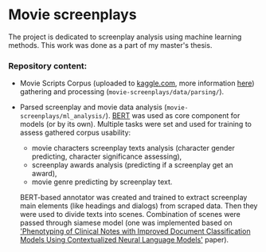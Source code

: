 # Movie screenplays
The project is dedicated to screenplay analysis using machine learning methods. This work was done as a part of my master's thesis.

### Repository content:
* Movie Scripts Corpus (uploaded to [kaggle.com](https://www.kaggle.com/dataset/e14349f732b3f35aa1bcb5fe68961b4a79a757bc5c84fe678acd0ffa69018c72), more information [here](https://www.kaggle.com/dataset/e14349f732b3f35aa1bcb5fe68961b4a79a757bc5c84fe678acd0ffa69018c72)) gathering and processing (`movie-screenplays/data/parsing/`).
* Parsed screenplay and movie data analysis (`movie-screenplays/ml_analysis/`). [BERT](https://arxiv.org/abs/1810.04805) was used as core component for models (or by its own). Multiple tasks were set and used for training to assess gathered corpus usability:
  * movie characters screenplay texts analysis (character gender predicting, character significance assessing),
  * screenplay awards analysis (predicting if a screenplay get an award),
  * movie genre predicting by screenplay text.
  
  BERT-based annotator was created and trained to extract screenplay main elements (like headings and dialogs) from scraped data. Then they were used to divide texts into scenes. Combination of scenes were passed through siamese model (one was implemented based on ['Phenotyping of Clinical Notes with Improved Document Classification Models Using Contextualized Neural Language Models'](https://arxiv.org/pdf/1910.13664.pdf) paper).
